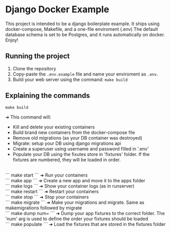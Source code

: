 # Django Docker Example
This project is intended to be a django boilerplate example.
It ships using docker-compose, Makefile, and a one-file enviroment (.env)
The default database schema is set to be Postgres, and it runs automatically on docker.
Enjoy!

## Running the project

1. Clone the repository
2. Copy-paste the `.env.example` file and name your enviroment as `.env`.
3. Build your web server using the command: `make build`

## Explaining the commands
 
 ```
 make build
 ```
  ➜ This command will:
  - Kill and delete your existing containers
  - Build brand new containers from the docker-compose file
  - Remove old migrations (as your DB container was destroyed)
  - Migrate: setup your DB using django migrations api
  - Create a superuser using username and password filled in '.env'
  - Populate your DB using the fixutes store in 'fixtures' folder. If the fixtures are numbered, they will be loaded in order.

<br /> 
```
make start
```
  ➜ Run your containers   
<br /> 
```
make app <name>
```
  ➜ Create a new app and move it to the apps folder  
<br />
```
make logs
```
  ➜ Show your container logs (as in runserver)  
<br /> 
```
make restart
```
  ➜ Restart your containers  
<br /> 
```
make stop
```
  ➜ Stop your containers  
<br />
```
make migrate
```
  ➜ Make your migrations and migrate. Same as makemigrations followed by migrate  
<br /> 
```
make dump <app> num=<num:optional>
```
  ➜ Dump your app fixtures to the correct folder. The 'num' arg is used to define the order your fixtures should be loaded  
<br />
```
make populate
```
  ➜ Load the fixtures that are stored in the fixtures folder  
<br />